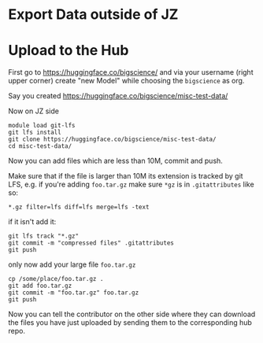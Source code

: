 # Export Data outside of JZ



# Upload to the Hub

First go to https://huggingface.co/bigscience/ and via your username (right upper corner) create "new Model"
while choosing the `bigscience` as org.

Say you created https://huggingface.co/bigscience/misc-test-data/

Now on JZ side

```
module load git-lfs
git lfs install
git clone https://huggingface.co/bigscience/misc-test-data/
cd misc-test-data/
```

Now you can add files which are less than 10M, commit and push.

Make sure that if the file is larger than 10M its extension is tracked by git LFS, e.g. if you're adding `foo.tar.gz` make sure `*gz` is in `.gitattributes` like so:
```
*.gz filter=lfs diff=lfs merge=lfs -text
```
if it isn't add it:
```
git lfs track "*.gz"
git commit -m "compressed files" .gitattributes
git push
```
only now add your large file `foo.tar.gz`
```
cp /some/place/foo.tar.gz .
git add foo.tar.gz
git commit -m "foo.tar.gz" foo.tar.gz
git push
```

Now you can tell the contributor on the other side where they can download the files you have just uploaded by sending them to the corresponding hub repo.
